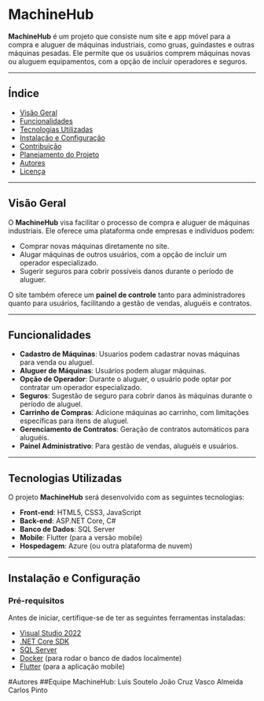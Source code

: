 # MachineHub

**MachineHub** é um projeto que consiste num site e app móvel para a compra e aluguer de máquinas industriais, como gruas, guindastes e outras máquinas pesadas. Ele permite que os usuários comprem máquinas novas ou aluguem equipamentos, com a opção de incluir operadores e seguros.

---

## Índice
- [Visão Geral](#visão-geral)
- [Funcionalidades](#funcionalidades)
- [Tecnologias Utilizadas](#tecnologias-utilizadas)
- [Instalação e Configuração](#instalação-e-configuração)
- [Contribuição](#contribuição)
- [Planejamento do Projeto](#planejamento-do-projeto)
- [Autores](#autores)
- [Licença](#licença)

---

## Visão Geral

O **MachineHub** visa facilitar o processo de compra e aluguer de máquinas industriais. Ele oferece uma plataforma onde empresas e indivíduos podem:

- Comprar novas máquinas diretamente no site.
- Alugar máquinas de outros usuários, com a opção de incluir um operador especializado.
- Sugerir seguros para cobrir possíveis danos durante o período de aluguer.

O site também oferece um **painel de controle** tanto para administradores quanto para usuários, facilitando a gestão de vendas, aluguéis e contratos.

---

## Funcionalidades

- **Cadastro de Máquinas**: Usuarios podem cadastrar novas máquinas para venda ou aluguel.
- **Aluguer de Máquinas**: Usuários podem alugar máquinas.
- **Opção de Operador**: Durante o aluguer, o usuário pode optar por contratar um operador especializado.
- **Seguros**: Sugestão de seguro para cobrir danos às máquinas durante o período de aluguel.
- **Carrinho de Compras**: Adicione máquinas ao carrinho, com limitações específicas para itens de aluguel.
- **Gerenciamento de Contratos**: Geração de contratos automáticos para aluguéis.
- **Painel Administrativo**: Para gestão de vendas, aluguéis e usuários.

---

## Tecnologias Utilizadas

O projeto **MachineHub** será desenvolvido com as seguintes tecnologias:

- **Front-end**: HTML5, CSS3, JavaScript
- **Back-end**: ASP.NET Core, C#
- **Banco de Dados**: SQL Server
- **Mobile**: Flutter (para a versão mobile)
- **Hospedagem**: Azure (ou outra plataforma de nuvem)

---

## Instalação e Configuração

### Pré-requisitos
Antes de iniciar, certifique-se de ter as seguintes ferramentas instaladas:

- [Visual Studio 2022](https://visualstudio.microsoft.com/)
- [.NET Core SDK](https://dotnet.microsoft.com/download)
- [SQL Server](https://www.microsoft.com/pt-br/sql-server)
- [Docker](https://www.docker.com/) (para rodar o banco de dados localmente)
- [Flutter](https://flutter.dev/) (para a aplicação mobile)

#Autores
##Equipe MachineHub:
Luis Soutelo
João Cruz
Vasco Almeida
Carlos Pinto
